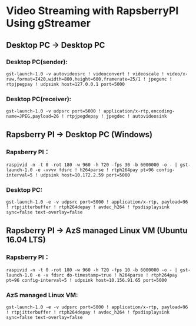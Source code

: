 
# Video Streaming with RapsberryPI Using gStreamer

## Desktop PC -> Desktop PC

### Desktop PC(sender):
```shell
gst-launch-1.0 -v autovideosrc ! videoconvert ! videoscale ! video/x-raw,format=I420,width=800,height=600,framerate=25/1 ! jpegenc ! rtpjpegpay ! udpsink host=127.0.0.1 port=5000
```

### Desktop PC(receiver):
```shell
gst-launch-1.0 -v udpsrc port=5000 ! application/x-rtp,encoding-name=JPEG,payload=26 ! rtpjpegdepay ! jpegdec ! autovideosink
```

## Rapsberry PI -> Desktop PC (Windows)

### Rapsberry PI：
```shell
raspivid -n -t 0 -rot 180 -w 960 -h 720 -fps 30 -b 6000000 -o - | gst-launch-1.0 -e -vvvv fdsrc ! h264parse ! rtph264pay pt=96 config-interval=5 ! udpsink host=10.172.2.59 port=5000
```

### Desktop PC:
```shell
gst-launch-1.0 -e -v udpsrc port=5000 ! application/x-rtp, payload=96 ! rtpjitterbuffer ! rtph264depay ! avdec_h264 ! fpsdisplaysink sync=false text-overlay=false
```

## Rapsberry PI -> AzS managed Linux VM (Ubuntu 16.04 LTS)

### Rapsberry PI：
```shell
raspivid -n -t 0 -rot 180 -w 960 -h 720 -fps 10 -b 6000000 -o - | gst-launch-1.0 -e -v fdsrc do-timestamp=true ! h264parse ! rtph264pay pt=96 config-interval=5 ! udpsink host=10.156.91.65 port=5000
```

### AzS managed Linux VM:
```shell
gst-launch-1.0 -e -v udpsrc port=5000 ! application/x-rtp, payload=96 ! rtpjitterbuffer ! rtph264depay ! avdec_h264 ! fpsdisplaysink sync=false text-overlay=false
```